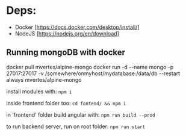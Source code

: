 # Deps:

- Docker [https://docs.docker.com/desktop/install/]
- NodeJS [https://nodejs.org/en/download]

## Running mongoDB with docker
docker pull mvertes/alpine-mongo
docker run -d --name mongo -p 27017:27017 -v /somewhere/onmyhost/mydatabase:/data/db --restart always mvertes/alpine-mongo 

install modules with:
`npm i`

inside frontend folder too:
`cd fontend/ && npm i`

in 'frontend' folder build angular with:
`npm run build --prod`

to run backend server, run on root folder:
`npm run start`